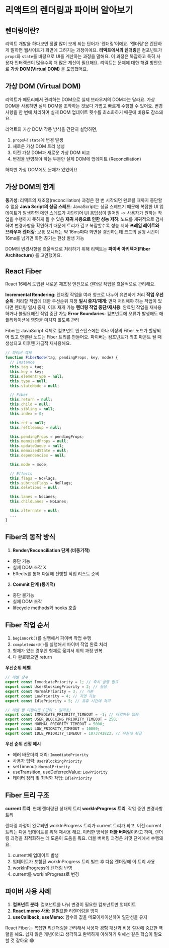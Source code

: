 # 리액트의 렌더링과 파이버 알아보기

## 렌더링이란?

리액트 개발을 하다보면 정말 많이 보게 되는 단어가 '렌더링'이에요. '렌더링'은 간단하게 말하면 웹사이트가 화면에 그려지는 과정이에요.
**리액트에서의 렌더링**은 컴포넌트가 `props`와 `state`를 바탕으로 UI를 계산하는 과정을 말해요. 이 과정은 복잡하고 특히 사용자 인터랙션이 많을수록 더 많은 계산이 필요해요. 리액트는 문제에 대한 해결 방안으로 **가상 DOM(Virtual DOM)** 을 도입했어요.

## 가상 DOM (Virtual DOM)

리액트가 메모리에서 관리하는 DOM으로 실제 브라우저의 DOM과는 달라요.
가상 DOM을 사용하면 실제 DOM을 조작하는 것보다 가볍고 빠르게 수행할 수 있어요. 변경사항을 한 번에 처리하여 실제 DOM 업데이트 횟수를 최소화하기 때문에 비용도 감소돼요.

리액트의 가상 DOM 작동 방식을 간단히 설명하면,

1. `props`나 `state`에 변경 발생
2. 새로운 가상 DOM 트리 생성
3. 이전 가상 DOM과 새로운 가상 DOM 비교
4. 변경을 반영해야 하는 부분만 실제 DOM에 업데이트 (Reconciliation)

하지만 가상 DOM에도 문제가 있었어요

## 가상 DOM의 한계

**동기성**: 리액트의 재조정(reconciliation) 과정은 한 번 시작되면 완료될 때까지 중단할 수 없음
**Java Script의 싱글 스레드**: JavaScript는 싱글 스레드기 때문에 복잡한 UI 업데이트가 발생하면 메인 스레드가 차단되어 UI 응답성이 떨어짐 -> 사용자가 원하는 작업을 수행하지 못하게 될 수 있음
**재귀 사용으로 인한 성능 저하**: 노드를 재귀적으로 검사하여 변경사항을 확인하기 때문에 트리가 깊고 복잡할수록 성능 저하
**프레임 레이트와 브라우저 렌더링**: 보통 모니터는 약 16ms마다 화면을 갱신하는데 코드의 실행 시간이 16ms를 넘기면 화면 끊기는 현상 발생 가능

DOM의 변경사항을 효율적으로 처리하기 위해 리액트는 **파이버 아키텍처(Fiber Architecture)** 를 고안했어요.

## React Fiber

React 16에서 도입된 새로운 재조정 엔진으로 렌더링 작업을 효율적으로 관리해요.

**Incremental Rendering**: 렌더링 작업을 여러 청크로 나누어 유연하게 처리
**작업 우선순위**: 처리할 작업에 대한 우선순위 지정
**일시 중지/재개**: 먼저 처리해야 하는 작업이 있다면 렌더링 일시 중지, 이후 재개 가능
**렌더링 작업 중단/재사용**: 완료된 작업을 재사용하거나 불필요해진 작업 중단 가능
**Error Boundaries**: 컴포넌트에 오류가 발생해도 애플리케이션에 영향을 미치지 않도록 관리

Fiber는 JavaScript 객체로 컴포넌트 인스턴스에는 하나 이상의 Fiber 노드가 할당되어 있고 연결된 노드는 Fiber 트리를 만들어요. 파이버는 컴포넌트가 최초 마운트 될 때 생성되고 이후엔 가급적 재사용해요.

```javascript
// 파이버 객체
function FiberNode(tag, pendingProps, key, mode) {
  // Instance
  this.tag = tag;
  this.key = key;
  this.elementType = null;
  this.type = null;
  this.stateNode = null;

  // Fiber
  this.return = null;
  this.child = null;
  this.sibling = null;
  this.index = 0;

  this.ref = null;
  this.refCleanup = null;

  this.pendingProps = pendingProps;
  this.memoizedProps = null;
  this.updateQueue = null;
  this.memoizedState = null;
  this.dependencies = null;

  this.mode = mode;

  // Effects
  this.flags = NoFlags;
  this.subtreeFlags = NoFlags;
  this.deletions = null;

  this.lanes = NoLanes;
  this.childLanes = NoLanes;

  this.alternate = null;
  ...
}
```

## Fiber의 동작 방식

1. **Render/Reconciliation 단계 (비동기적)**

- 중단 가능
- 실제 DOM 조작 X
- Effects를 통해 다음에 진행할 작업 리스트 준비

2. **Commit 단계 (동기적)**

- 중단 불가능
- 실제 DOM 조작
- lifecycle methods와 hooks 호출
  <br/>

## Fiber 작업 순서

1. `beginWork()`를 실행해서 파이버 작업 수행
2. `completeWord()`를 실행해서 파이버 작업 완료 처리
3. 형제가 있는 경우엔 형제로 옮겨서 위의 과정 반복
4. 다 완료됐으면 return

**우선순위 레벨**

```javascript
// 레벨 상수
export const ImmediatePriority = 1; // 즉시 실행 필요
export const UserBlockingPriority = 2; // 높음
export const NormalPriority = 3; // 기본
export const LowPriority = 4; // 지연 가능
export const IdlePriority = 5; // 유휴 시간에 처리

// 레벨 별 타임아웃 (단위 : 밀리초)
export const IMMEDIATE_PRIORITY_TIMEOUT = -1; // 타임아웃 없음
export const USER_BLOCKING_PRIORITY_TIMEOUT = 250;
export const NORMAL_PRIORITY_TIMEOUT = 5000;
export const LOW_PRIORITY_TIMEOUT = 10000;
export const IDLE_PRIORITY_TIMEOUT = 1073741823; // 무한대 취급
```

**우선 순위 선정 예시**

- 에러 바운더리 처리: `ImmediatePriority`
- 사용자 입력: `UserBlockingPriority`
- setTimeout: `NormalPriority`
- useTransition, useDeferredValue: `LowPriority`
- 데이터 정리 및 최적화 작업: `IdlePriority`

## Fiber 트리 구조

**current 트리**: 현재 렌더링된 상태의 트리
**workInProgress 트리**: 작업 중인 변경사항 트리

렌더링 과정이 완료되면 workInProgress 트리가 current 트리가 되고, 이전 current 트리는 다음 업데이트를 위해 재사용 해요. 이러한 방식을 **더블 버퍼링**이라고 하며, 렌더링 과정을 최적화하는 데 도움이 도움을 줘요. 더블 버퍼링 과정은 커밋 단계에서 수행돼요.

1. current에 업데이트 발생
2. 업데이트가 포함된 workInProgress 트리 빌드 후 다음 렌더링에 이 트리 사용
3. workInProgress에 렌더링 반영
4. current를 workInProgress로 변경

## 파이버 사용 사례

1. **컴포넌트 분리**: 컴포넌트를 나눠 변경이 필요한 컴포넌트만 업데이트
2. **React.memo 사용**: 불필요한 리렌더링을 방지
3. **useCallback, useMemo**: 함수와 값을 메모이제이션하여 일관성을 유지

React Fiber는 복잡한 리렌더링을 관리해서 사용자 경험 개선과 비용 절감에 중요한 역할을 해요. 쉽지 않은 개념이라고 생각하고 완벽하게 이해하기 위해선 깊은 학습이 필요할 것 같아요 😂
